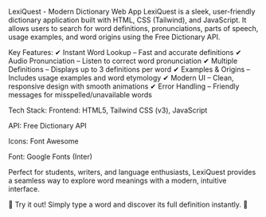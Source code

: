 LexiQuest - Modern Dictionary Web App
LexiQuest is a sleek, user-friendly dictionary application built with HTML, CSS (Tailwind), and JavaScript. It allows users to search for word definitions, pronunciations, parts of speech, usage examples, and word origins using the Free Dictionary API.

Key Features:
✔ Instant Word Lookup – Fast and accurate definitions
✔ Audio Pronunciation – Listen to correct word pronunciation
✔ Multiple Definitions – Displays up to 3 definitions per word
✔ Examples & Origins – Includes usage examples and word etymology
✔ Modern UI – Clean, responsive design with smooth animations
✔ Error Handling – Friendly messages for misspelled/unavailable words

Tech Stack:
Frontend: HTML5, Tailwind CSS (v3), JavaScript

API: Free Dictionary API

Icons: Font Awesome

Font: Google Fonts (Inter)

Perfect for students, writers, and language enthusiasts, LexiQuest provides a seamless way to explore word meanings with a modern, intuitive interface.

🔗 Try it out! Simply type a word and discover its full definition instantly. 🚀

